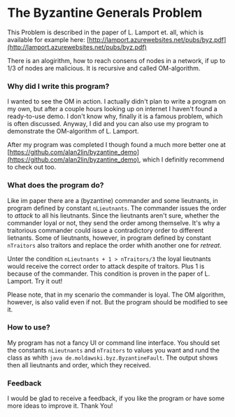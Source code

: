 # The Byzantine Generals Problem
This Problem is described in the paper of L. Lamport et. all, which is available for example here: [http://lamport.azurewebsites.net/pubs/byz.pdf](http://lamport.azurewebsites.net/pubs/byz.pdf)

There is an alogirithm, how to reach consens  of nodes in a network, if up to 1/3 of nodes are malicious. It is recursive and called  OM-algorithm.

###  Why did I write this program?
I wanted to see the OM in action. I actually didn't plan to write a program on my own, but after a couple hours looking up on internet I haven't found a ready-to-use demo. I don't know why, finally it is a famous problem, which is often discussed. Anyway, I did and you can also use my program to demonstrate the OM-algorithm of L. Lamport. 

After my program was completed I though found a much more better one at [https://github.com/alan2lin/byzantine_demo](https://github.com/alan2lin/byzantine_demo), which I definitly recommend to check out too.  

###  What does the program do?
Like im paper there are a (byzantine) commander and some lieutnants, in program defined by constant `nLieutnants`. The commander issues the order to *attack* to all his lieutnants. Since the lieutnants aren't sure, whether the commander loyal or not, they send the order among themselve. It's why a traitorious commander could issue a contradictory order to different lietnants.
Some of lieutnants, however,  in program defined by constant `nTraitors` also traitors and replace the order whith another one for *retreat*.

Unter the condition `nLieutnants + 1 > nTraitors/3` the loyal lieutnants would receive the correct order to attack despite of traitors. Plus 1 is because of the commander. This condition is proven in the paper of L. Lamport. Try it out!

Please note, that in my scenario the commander is loyal. The OM algorithm, however, is also valid even if not. But the program should be modified to see it.

###  How to use?
My program has not a fancy UI or command line interface. You should set the constants `nLieutnants` and `nTraitors` to values you want and rund the class as whith `java de.moldawski.byz.ByzantineFault`. The output shows then all lieutnants and order, which they received.

###  Feedback
I would be glad to receive a feedback, if you like the program or have some more ideas to improve it. Thank You!




